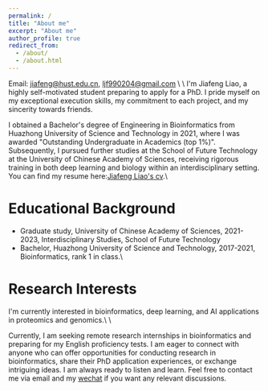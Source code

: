 ```yaml
---
permalink: /
title: "About me"
excerpt: "About me"
author_profile: true
redirect_from: 
  - /about/
  - /about.html
---
```

Email: jiafeng@hust.edu.cn, ljf990204@gmail.com    \\
\\
I'm Jiafeng Liao, a highly self-motivated student preparing to apply for a PhD. I pride myself on my exceptional execution skills, my commitment to each project, and my sincerity towards friends.   

I obtained a Bachelor's degree of Engineering in Bioinformatics from Huazhong University of Science and Technology in 2021, where I was awarded "Outstanding Undergraduate in Academics (top 1%)". Subsequently, I pursued further studies at the School of Future Technology at the University of Chinese Academy of Sciences, receiving rigorous training in both deep learning and biology within an interdisciplinary setting. You can find my resume here:[Jiafeng Liao's cv](../assets/academic_cv.pdf).\\

Educational Background
=====
- Graduate study, University of Chinese Academy of Sciences, 2021-2023, Interdisciplinary Studies, School of Future Technology
- Bachelor, Huazhong University of Science and Technology, 2017-2021, Bioinformatics, rank 1 in class.\\


Research Interests
======

I'm currently interested in bioinformatics, deep learning, and AI applications in proteomics and genomics.\\
\\

Currently, I am seeking remote research internships in bioinformatics and preparing for my English proficiency tests. I am eager to connect with anyone who can offer opportunities for conducting research in bioinformatics, share their PhD application experiences, or exchange intriguing ideas. I am always ready to listen and learn. Feel free to contact me via email and my [wechat](../images/Wechatljf.jpeg) if you want any relevant discussions.



